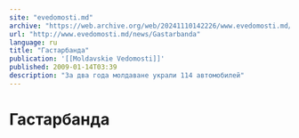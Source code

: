 ```yaml
---
site: "evedomosti.md"
archive: "https://web.archive.org/web/20241110142226/www.evedomosti.md/news/Gastarbanda"
url: "http://www.evedomosti.md/news/Gastarbanda"
language: ru
title: "Гастарбанда"
publication: '[[Moldavskie Vedomosti]]'
published: 2009-01-14T03:39
description: "За два года молдаване украли 114 автомобилей"
---
```


# Гастарбанда


